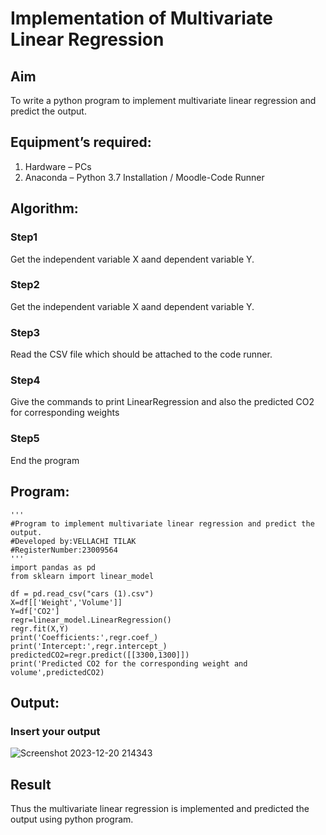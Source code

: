 # Implementation of Multivariate Linear Regression
## Aim
To write a python program to implement multivariate linear regression and predict the output.
## Equipment’s required:
1.	Hardware – PCs
2.	Anaconda – Python 3.7 Installation / Moodle-Code Runner
## Algorithm:
### Step1
Get the independent variable X aand dependent variable Y.

### Step2
Get the independent variable X aand dependent variable Y.

### Step3
Read the CSV file which should be attached to the code runner.

### Step4
Give the commands to print LinearRegression and also the predicted CO2 for corresponding weights

### Step5
End the program

## Program:
```
'''
#Program to implement multivariate linear regression and predict the output.
#Developed by:VELLACHI TILAK
#RegisterNumber:23009564
'''
import pandas as pd
from sklearn import linear_model

df = pd.read_csv("cars (1).csv")
X=df[['Weight','Volume']]
Y=df['CO2']
regr=linear_model.LinearRegression()
regr.fit(X,Y)
print('Coefficients:',regr.coef_)
print('Intercept:',regr.intercept_)
predictedCO2=regr.predict([[3300,1300]])
print('Predicted CO2 for the corresponding weight and volume',predictedCO2)

```
## Output:

### Insert your output
![Screenshot 2023-12-20 214343](https://github.com/Thilak45/Multivariate-Linear-Regression/assets/138849161/a4d1a4c0-c897-4a89-8662-c45e32297b07)


## Result
Thus the multivariate linear regression is implemented and predicted the output using python program.
